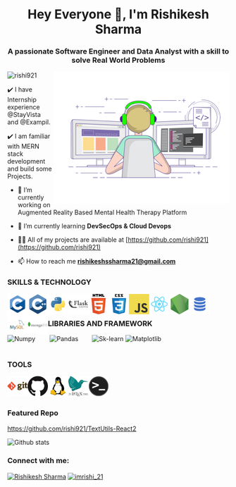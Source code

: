 <h1 align="center">Hey Everyone 👋, I'm Rishikesh Sharma</h1>
<!-- ### Hi 👋, I am ***Rishikesh Sharma***💡. I am a skilled ***Software Developer and Data Analyst***🎰 with a passion to solve Real World Problems using `Web Development and Machine Learning`. -->

<h3 align="center">A passionate Software Engineer and Data Analyst with a skill to solve Real World Problems</h3>
<img align="right" alt="Coding" width="400" src="https://raw.githubusercontent.com/devSouvik/devSouvik/master/gif3.gif">

<p align="left"> <img src="https://komarev.com/ghpvc/?username=rishi921&label=Profile%20views&color=0e75b6&style=flat" alt="rishi921" /> </p>

✔️ I have Internship experience @StayVista and @Exampil.

✔️ I am familiar with MERN stack development and build some Projects. <br>

- 🔭 I’m currently working on Augmented Reality Based Mental Health Therapy Platform

- 🌱 I’m currently learning **DevSecOps & Cloud Devops**

- 👨‍💻 All of my projects are available at [https://github.com/rishi921](https://github.com/rishi921)

- 📫 How to reach me **rishikeshssharma21@gmail.com**

### SKILLS & TECHNOLOGY

<img align="left" alt="C" width="46px" src="https://raw.githubusercontent.com/github/explore/80688e429a7d4ef2fca1e82350fe8e3517d3494d/topics/c/c.png" />
<img align="left" alt="CPP" width="46px" src="https://raw.githubusercontent.com/github/explore/80688e429a7d4ef2fca1e82350fe8e3517d3494d/topics/cpp/cpp.png" />
<img align="left" alt="Python" width="46px" src="https://raw.githubusercontent.com/github/explore/80688e429a7d4ef2fca1e82350fe8e3517d3494d/topics/python/python.png" />
<img align="left" alt="Python" width="46px" src="https://raw.githubusercontent.com/github/explore/80688e429a7d4ef2fca1e82350fe8e3517d3494d/topics/flask/flask.png" />
<img align="left" alt="HTML5" width="46px" src="https://raw.githubusercontent.com/github/explore/80688e429a7d4ef2fca1e82350fe8e3517d3494d/topics/html/html.png" />
<img align="left" alt="CSS3" width="46px" src="https://raw.githubusercontent.com/github/explore/80688e429a7d4ef2fca1e82350fe8e3517d3494d/topics/css/css.png" />
<img align="left" alt="JavaScript" width="46px" src="https://raw.githubusercontent.com/github/explore/80688e429a7d4ef2fca1e82350fe8e3517d3494d/topics/javascript/javascript.png" />
<img align="left" alt="React" width="46px" src="https://raw.githubusercontent.com/github/explore/80688e429a7d4ef2fca1e82350fe8e3517d3494d/topics/react/react.png" />
<img align="left" alt="Node.js" width="46px" src="https://raw.githubusercontent.com/github/explore/80688e429a7d4ef2fca1e82350fe8e3517d3494d/topics/nodejs/nodejs.png" />

<img align="left" alt="SQL" width="46px" src="https://raw.githubusercontent.com/github/explore/80688e429a7d4ef2fca1e82350fe8e3517d3494d/topics/sql/sql.png" />
<img align="left" alt="MySQL" width="46px" src="https://raw.githubusercontent.com/github/explore/80688e429a7d4ef2fca1e82350fe8e3517d3494d/topics/mysql/mysql.png" />
<img align="left" alt="MongoDB" width="46px" src="https://raw.githubusercontent.com/github/explore/80688e429a7d4ef2fca1e82350fe8e3517d3494d/topics/mongodb/mongodb.png" />

<br>
<br>

### LIBRARIES AND FRAMEWORK
<img align="left" alt="Numpy" width="96px" src="https://miro.medium.com/max/1400/1*cyXCE-JcBelTyrK-58w6_Q.png" />
<img align="left" alt="Pandas" width="96px" src="https://miro.medium.com/max/481/1*n_ms1q5YoHAQXXUIfeADKQ.png" />
<img align="left" alt="Sk-learn" width="76px" src="https://upload.wikimedia.org/wikipedia/commons/thumb/0/05/Scikit_learn_logo_small.svg/1200px-Scikit_learn_logo_small.svg.png" />
<img align="left" alt="Matplotlib" width="96px" src="https://matplotlib.org/_static/logo2_compressed.svg" />



<br>
<br>

### TOOLS

<img align="left" alt="Git" width="46px" src="https://raw.githubusercontent.com/github/explore/80688e429a7d4ef2fca1e82350fe8e3517d3494d/topics/git/git.png" />
<img align="left" alt="GitHub" width="46px" src="https://raw.githubusercontent.com/github/explore/78df643247d429f6cc873026c0622819ad797942/topics/github/github.png" />
<img align="left" alt="GitHub" width="46px" src="https://raw.githubusercontent.com/github/explore/78df643247d429f6cc873026c0622819ad797942/topics/linux/linux.png" />
<img align="left" alt="GitHub" width="46px" src="https://raw.githubusercontent.com/github/explore/78df643247d429f6cc873026c0622819ad797942/topics/latex/latex.png" />
<img align="left" alt="Terminal" width="46px" src="https://raw.githubusercontent.com/github/explore/80688e429a7d4ef2fca1e82350fe8e3517d3494d/topics/terminal/terminal.png" />


<br>
<br>
<br>

### Featured Repo
<!-- ![ReadMe Card](https://github-readme-stats.vercel.app/api/pin/?username=harshwalia36&repo=IPL_Winning_Team_Predictor_and_show_Stats) -->
<!-- ![ReadMe Card](https://github-readme-stats.vercel.app/api/pin/?username=harshwalia36&repo=Audio-Description-of-Image-for-visually-impaired-person) -->
<!-- ![ReadMe Card](https://github-readme-stats.vercel.app/api/pin/?username=harshwalia36&repo=Early-Prediction-of-Mortality-Risk-among-Covid-19-Patients) -->
<!-- ![ReadMe Card](https://github-readme-stats.vercel.app/api/pin/?username=harshwalia36&repo=Segmentation_and_classification_of_Covid-19-lungs-CT-Scan) -->
<!-- ![ReadMe Card](https://github-readme-stats.vercel.app/api/pin/?username=harshwalia36&repo=Emojify) -->

https://github.com/rishi921/TextUtils-React2

![Github stats](https://github-readme-stats.vercel.app/api?username=rishi921)


<h3 align="left">Connect with me:</h3>
<p align="left">
<a href="https://www.linkedin.com/in/rishikeshsanjaysharma/" target="blank"><img align="center" src="https://raw.githubusercontent.com/rahuldkjain/github-profile-readme-generator/master/src/images/icons/Social/linked-in-alt.svg" alt="Rishikesh Sharma" height="30" width="40" /></a>
<a href="https://instagram.com/rishikeshsharmaaa" target="blank"><img align="center" src="https://raw.githubusercontent.com/rahuldkjain/github-profile-readme-generator/master/src/images/icons/Social/instagram.svg" alt="imrishi_21" height="30" width="40" /></a>

